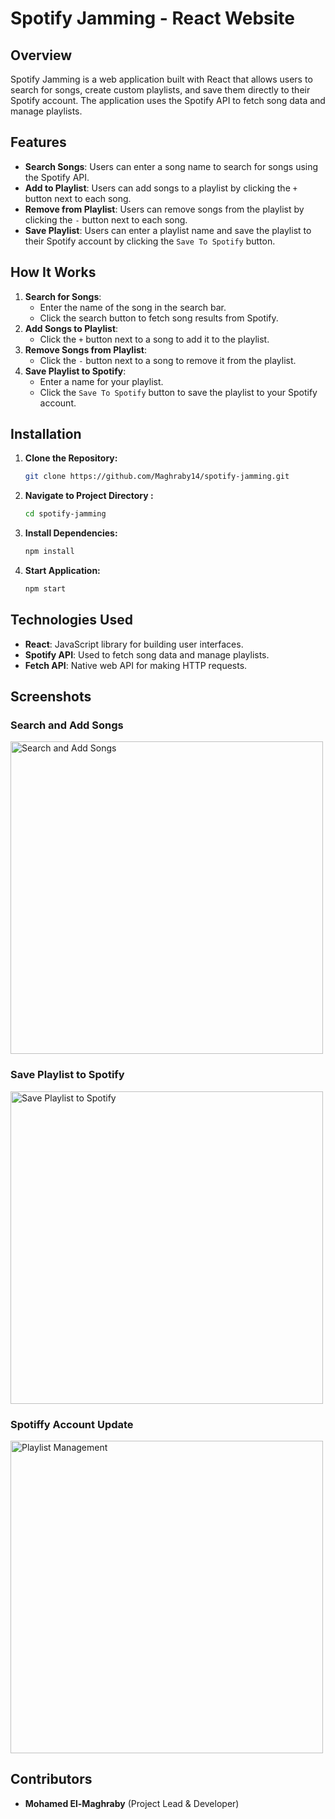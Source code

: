 # Spotify Jamming - React Website

## Overview

Spotify Jamming is a web application built with React that allows users to search for songs, create custom playlists, and save them directly to their Spotify account. The application uses the Spotify API to fetch song data and manage playlists.

## Features

- **Search Songs**: Users can enter a song name to search for songs using the Spotify API.
- **Add to Playlist**: Users can add songs to a playlist by clicking the `+` button next to each song.
- **Remove from Playlist**: Users can remove songs from the playlist by clicking the `-` button next to each song.
- **Save Playlist**: Users can enter a playlist name and save the playlist to their Spotify account by clicking the `Save To Spotify` button.

## How It Works

1. **Search for Songs**:
   - Enter the name of the song in the search bar.
   - Click the search button to fetch song results from Spotify.
2. **Add Songs to Playlist**:
   - Click the `+` button next to a song to add it to the playlist.
3. **Remove Songs from Playlist**:
   - Click the `-` button next to a song to remove it from the playlist.
4. **Save Playlist to Spotify**:
   - Enter a name for your playlist.
   - Click the `Save To Spotify` button to save the playlist to your Spotify account.

## Installation

1. **Clone the Repository:**
   ```bash
   git clone https://github.com/Maghraby14/spotify-jamming.git
2. **Navigate to Project Directory :**
   ```bash
   cd spotify-jamming

3. **Install Dependencies:**
   ```bash
   npm install

4. **Start Application:**
   ```bash
   npm start
## Technologies Used

- **React**: JavaScript library for building user interfaces.
- **Spotify API**: Used to fetch song data and manage playlists.
- **Fetch API**: Native web API for making HTTP requests.

## Screenshots

### Search and Add Songs
<img src="1.png" alt="Search and Add Songs" width="500px">

### Save Playlist to Spotify
<img src="2.png" alt="Save Playlist to Spotify" width="500px">

### Spotiffy Account Update
<img src="3.png" alt="Playlist Management" width="500px">



## Contributors

- **Mohamed El-Maghraby** (Project Lead & Developer)
